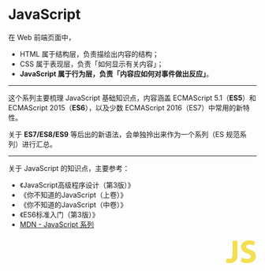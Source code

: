 # JavaScript

在 Web 前端页面中，

* HTML 属于结构层，负责描绘出内容的结构；
* CSS 属于表现层，负责「如何显示有关内容」；
* **JavaScript 属于行为层，负责「内容应如何对事件做出反应」**。

<hr>

这个系列主要梳理 JavaScript 基础知识点，内容涵盖 ECMAScript 5.1（**ES5**）和 ECMAScript 2015（**ES6**），以及少数 ECMAScript 2016（ES7）中常用的新特性。

关于 **ES7/ES8/ES9** 等后出的新语法，会单独拎出来作为一个系列（ES 规范系列）进行汇总。

<hr>

关于 JavaScript 的知识点，主要参考： 

* 《JavaScript高级程序设计（第3版）》
* 《你不知道的JavaScript（上卷）》
* 《你不知道的JavaScript（中卷）》
* 《ES6标准入门（第3版）》
* [MDN - JavaScript 系列](https://developer.mozilla.org/zh-CN/docs/Web/JavaScript "MDN - JavaScript 系列")

<div style="text-align: right">
  <svg t="1595948360275" class="icon" viewBox="0 0 1024 1024" version="1.1" xmlns="http://www.w3.org/2000/svg" p-id="11728" xmlns:xlink="http://www.w3.org/1999/xlink" width="64" height="64"><defs><style type="text/css"></style></defs><path d="M238.592 155.648H399.36v450.56C399.36 809.984 302.08 880.64 146.432 880.64c-37.888 0-87.04-6.144-118.784-17.408l18.432-130.048c22.528 7.168 51.2 12.288 82.944 12.288 67.584 0 110.592-30.72 110.592-141.312V155.648h-1.024z m301.056 547.84c41.984 22.528 110.592 44.032 179.2 44.032 73.728 0 113.664-30.72 113.664-78.848 0-43.008-33.792-69.632-119.808-99.328-118.784-40.96-197.632-107.52-197.632-211.968C515.072 235.52 617.472 143.36 785.408 143.36c81.92 0 139.264 16.384 182.272 35.84L931.84 308.224c-27.648-13.312-79.872-33.792-148.48-33.792-69.632 0-103.424 32.768-103.424 68.608 0 45.056 38.912 65.536 132.096 101.376 125.952 46.08 184.32 112.64 184.32 214.016 0 119.808-91.136 221.184-286.72 221.184-81.92 0-161.792-22.528-201.728-44.032l31.744-132.096z" fill="#F4DE51" p-id="11729"></path></svg>
</div>
